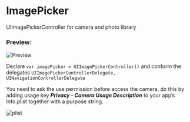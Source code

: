 # ImagePicker
UIImagePickerController for camera and photo library

### Preview:
![Preview](https://github.com/anasamanp/ImagePicker/blob/master/Preview.gif)

Declare `var imagePicker = UIImagePickerController()` and conform the delegates `UIImagePickerControllerDelegate, UINavigationControllerDelegate`

You need to ask the use permission before access the camera, do this by adding usage key ***Privacy - Camera Usage Description*** to your app’s Info.plist together with a purpose string.

![plist](https://github.com/anasamanp/ImagePicker/blob/master/plistImage.jpg)




